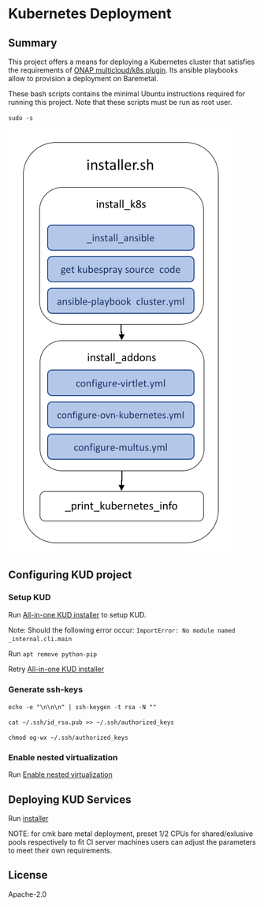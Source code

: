 # Kubernetes Deployment

## Summary

This project offers a means for deploying a Kubernetes cluster
that satisfies the requirements of [ONAP multicloud/k8s plugin][1]. Its
ansible playbooks allow to provision a deployment on Baremetal. 

These bash scripts contains the minimal Ubuntu instructions required for running this project.
Note that these scripts must be run as root user.

`sudo -s`

![Diagram](../../../docs/img/installer_workflow.png)

## Configuring KUD project

### Setup KUD

Run [All-in-one KUD installer](aio.sh) to setup KUD.

Note: Should the following error occur: `ImportError: No module named _internal.cli.main`

Run `apt remove python-pip`

Retry [All-in-one KUD installer](aio.sh)

### Generate ssh-keys

`echo -e "\n\n\n" | ssh-keygen -t rsa -N ""`

`cat ~/.ssh/id_rsa.pub >> ~/.ssh/authorized_keys`

`chmod og-wx ~/.ssh/authorized_keys`

### Enable nested virtualization

Run [Enable nested virtualization](../vagrant/node.sh)


## Deploying KUD Services

Run [installer](../vagrant/installer.sh)

NOTE: for cmk bare metal deployment, preset 1/2 CPUs for
      shared/exlusive pools respectively to fit CI server machines
      users can adjust the parameters to meet their own requirements.

## License

Apache-2.0

[1]: https://git.onap.org/multicloud/k8s
